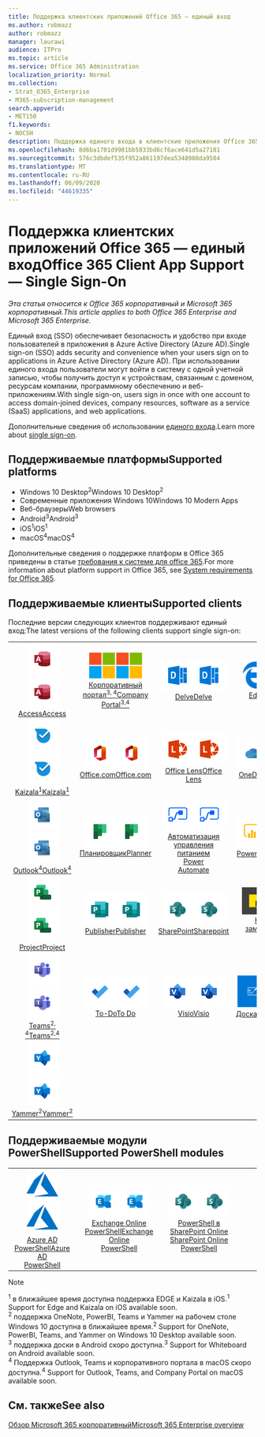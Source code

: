 ```yaml
---
title: Поддержка клиентских приложений Office 365 — единый вход
ms.author: robmazz
author: robmazz
manager: laurawi
audience: ITPro
ms.topic: article
ms.service: Office 365 Administration
localization_priority: Normal
ms.collection:
- Strat_O365_Enterprise
- M365-subscription-management
search.appverid:
- MET150
f1.keywords:
- NOCSH
description: Поддержка единого входа в клиентские приложения Office 365.
ms.openlocfilehash: 8d6ba1701d9981bb5833bd6cf6ace641d5a27181
ms.sourcegitcommit: 576c3dbdef535f952a861197dea5348908da9504
ms.translationtype: MT
ms.contentlocale: ru-RU
ms.lasthandoff: 06/09/2020
ms.locfileid: "44619335"
---
```

# <a name="office-365-client-app-support--single-sign-on"></a><span data-ttu-id="c3ef2-103">Поддержка клиентских приложений Office 365 — единый вход</span><span class="sxs-lookup"><span data-stu-id="c3ef2-103">Office 365 Client App Support — Single Sign-On</span></span>

<span data-ttu-id="c3ef2-104">*Эта статья относится к Office 365 корпоративный и Microsoft 365 корпоративный.*</span><span class="sxs-lookup"><span data-stu-id="c3ef2-104">*This article applies to both Office 365 Enterprise and Microsoft 365 Enterprise.*</span></span>

<span data-ttu-id="c3ef2-105">Единый вход (SSO) обеспечивает безопасность и удобство при входе пользователей в приложения в Azure Active Directory (Azure AD).</span><span class="sxs-lookup"><span data-stu-id="c3ef2-105">Single sign-on (SSO) adds security and convenience when your users sign on to applications in Azure Active Directory (Azure AD).</span></span> <span data-ttu-id="c3ef2-106">При использовании единого входа пользователи могут войти в систему с одной учетной записью, чтобы получить доступ к устройствам, связанным с доменом, ресурсам компании, программному обеспечению и веб-приложениям.</span><span class="sxs-lookup"><span data-stu-id="c3ef2-106">With single sign-on, users sign in once with one account to access domain-joined devices, company resources, software as a service (SaaS) applications, and web applications.</span></span>

<span data-ttu-id="c3ef2-107">Дополнительные сведения об использовании [единого входа](https://docs.microsoft.com/azure/active-directory/manage-apps/what-is-single-sign-on).</span><span class="sxs-lookup"><span data-stu-id="c3ef2-107">Learn more about [single sign-on](https://docs.microsoft.com/azure/active-directory/manage-apps/what-is-single-sign-on).</span></span>

## <a name="supported-platforms"></a><span data-ttu-id="c3ef2-108">Поддерживаемые платформы</span><span class="sxs-lookup"><span data-stu-id="c3ef2-108">Supported platforms</span></span>

 - <span data-ttu-id="c3ef2-109">Windows 10 Desktop<sup>2</sup></span><span class="sxs-lookup"><span data-stu-id="c3ef2-109">Windows 10 Desktop<sup>2</sup></span></span>
 - <span data-ttu-id="c3ef2-110">Современные приложения Windows 10</span><span class="sxs-lookup"><span data-stu-id="c3ef2-110">Windows 10 Modern Apps</span></span>
 - <span data-ttu-id="c3ef2-111">Веб-браузеры</span><span class="sxs-lookup"><span data-stu-id="c3ef2-111">Web browsers</span></span>
 - <span data-ttu-id="c3ef2-112">Android<sup>3</sup></span><span class="sxs-lookup"><span data-stu-id="c3ef2-112">Android<sup>3</sup></span></span>
 - <span data-ttu-id="c3ef2-113">iOS<sup>1</sup></span><span class="sxs-lookup"><span data-stu-id="c3ef2-113">iOS<sup>1</sup></span></span>
 - <span data-ttu-id="c3ef2-114">macOS<sup>4</sup></span><span class="sxs-lookup"><span data-stu-id="c3ef2-114">macOS<sup>4</sup></span></span>

<span data-ttu-id="c3ef2-115">Дополнительные сведения о поддержке платформ в Office 365 приведены в статье [требования к системе для office 365](https://products.office.com/office-system-requirements).</span><span class="sxs-lookup"><span data-stu-id="c3ef2-115">For more information about platform support in Office 365, see [System requirements for Office 365](https://products.office.com/office-system-requirements).</span></span>

## <a name="supported-clients"></a><span data-ttu-id="c3ef2-116">Поддерживаемые клиенты</span><span class="sxs-lookup"><span data-stu-id="c3ef2-116">Supported clients</span></span>

<span data-ttu-id="c3ef2-117">Последние версии следующих клиентов поддерживают единый вход:</span><span class="sxs-lookup"><span data-stu-id="c3ef2-117">The latest versions of the following clients support single sign-on:</span></span>

| | | | | | |
|:---:|:---:|:---:|:---:|:---:|:---:|
| <span data-ttu-id="c3ef2-118">![Значок Access](media/o365-access-64x64.png)</span><span class="sxs-lookup"><span data-stu-id="c3ef2-118">![Access icon](media/o365-access-64x64.png)</span></span> <br> [<span data-ttu-id="c3ef2-119">Access</span><span class="sxs-lookup"><span data-stu-id="c3ef2-119">Access</span></span>](https://products.office.com/access) | <span data-ttu-id="c3ef2-120">![Значок портала компании](media/o365-microsoft-64x64.png)</span><span class="sxs-lookup"><span data-stu-id="c3ef2-120">![Company portal icon](media/o365-microsoft-64x64.png)</span></span> <br> [<span data-ttu-id="c3ef2-121">Корпоративный <br> портал<sup>3, 4</sup></span><span class="sxs-lookup"><span data-stu-id="c3ef2-121">Company <br> Portal<sup>3,4</sup> </span></span>](https://docs.microsoft.com/intune-user-help/sign-in-to-the-company-portal) | <span data-ttu-id="c3ef2-122">![Значок delve](media/o365-delve-64x64.png)</span><span class="sxs-lookup"><span data-stu-id="c3ef2-122">![Delve icon](media/o365-delve-64x64.png)</span></span> <br> [<span data-ttu-id="c3ef2-123">Delve</span><span class="sxs-lookup"><span data-stu-id="c3ef2-123">Delve</span></span>](https://products.office.com/business/intelligent-search) | <span data-ttu-id="c3ef2-124">![Значок пограничного сервера](media/o365-edge-64x64.png)</span><span class="sxs-lookup"><span data-stu-id="c3ef2-124">![Edge icon](media/o365-edge-64x64.png)</span></span> <br> [<span data-ttu-id="c3ef2-125">Edge<sup>1</sup></span><span class="sxs-lookup"><span data-stu-id="c3ef2-125">Edge<sup>1</sup></span></span>](https://www.microsoft.com/windows/microsoft-edge) | <span data-ttu-id="c3ef2-126">![Значок Excel](media/o365-excel-64x64.png)</span><span class="sxs-lookup"><span data-stu-id="c3ef2-126">![Excel icon](media/o365-excel-64x64.png)</span></span> <br> [<span data-ttu-id="c3ef2-127">Excel</span><span class="sxs-lookup"><span data-stu-id="c3ef2-127">Excel</span></span>](https://products.office.com/excel) 
| <span data-ttu-id="c3ef2-128">![Значок Kaizala](media/o365-kaizala-64x64.png)</span><span class="sxs-lookup"><span data-stu-id="c3ef2-128">![Kaizala icon](media/o365-kaizala-64x64.png)</span></span> <br> [<span data-ttu-id="c3ef2-129">Kaizala<sup>1</sup></span><span class="sxs-lookup"><span data-stu-id="c3ef2-129">Kaizala<sup>1</sup></span></span>](https://products.office.com/en/business/microsoft-kaizala) | <span data-ttu-id="c3ef2-130">![Значок Office.com](media/o365-office-64x64.png)</span><span class="sxs-lookup"><span data-stu-id="c3ef2-130">![Office.com icon](media/o365-office-64x64.png)</span></span> <br> [<span data-ttu-id="c3ef2-131">Office.com</span><span class="sxs-lookup"><span data-stu-id="c3ef2-131">Office.com</span></span>](https://www.office.com/) | <span data-ttu-id="c3ef2-132">![Значок лупы](media/o365-lens-64x64.png)</span><span class="sxs-lookup"><span data-stu-id="c3ef2-132">![Lens icon](media/o365-lens-64x64.png)</span></span> <br> [<span data-ttu-id="c3ef2-133">Office Lens</span><span class="sxs-lookup"><span data-stu-id="c3ef2-133">Office Lens</span></span>](https://www.microsoft.com/p/office-lens/9wzdncrfj3t8?activetab=pivot%3Aoverviewtab) | <span data-ttu-id="c3ef2-134">![Значок OneDrive для бизнеса](media/o365-OneDrive-64x64.png)</span><span class="sxs-lookup"><span data-stu-id="c3ef2-134">![OneDrive for Business icon](media/o365-OneDrive-64x64.png)</span></span> <br> [<span data-ttu-id="c3ef2-135">OneDrive</span><span class="sxs-lookup"><span data-stu-id="c3ef2-135">OneDrive</span></span>](https://products.office.com/onedrive-for-business/online-cloud-storage) | <span data-ttu-id="c3ef2-136">![Значок OneNote](media/o365-OneNote-64x64.png)</span><span class="sxs-lookup"><span data-stu-id="c3ef2-136">![OneNote icon](media/o365-OneNote-64x64.png)</span></span> <br> [<span data-ttu-id="c3ef2-137">OneNote<sup>2</sup></span><span class="sxs-lookup"><span data-stu-id="c3ef2-137">OneNote<sup>2</sup></span></span>](https://products.office.com/onenote) 
| <span data-ttu-id="c3ef2-138">![Значок Outlook](media/o365-outlook-64x64.png)</span><span class="sxs-lookup"><span data-stu-id="c3ef2-138">![Outlook icon](media/o365-outlook-64x64.png)</span></span> <br> [<span data-ttu-id="c3ef2-139">Outlook<sup>4</sup></span><span class="sxs-lookup"><span data-stu-id="c3ef2-139">Outlook<sup>4</sup></span></span>](https://products.office.com/outlook) | <span data-ttu-id="c3ef2-140">![Значок Планировщика](media/o365-planner-64x64.png)</span><span class="sxs-lookup"><span data-stu-id="c3ef2-140">![Planner icon](media/o365-planner-64x64.png)</span></span> <br> [<span data-ttu-id="c3ef2-141">Планировщик</span><span class="sxs-lookup"><span data-stu-id="c3ef2-141">Planner</span></span>](https://products.office.com/business/task-management-software) | <span data-ttu-id="c3ef2-142">![Значок автоматизированного управления питанием](media/o365-flow-64x64.png)</span><span class="sxs-lookup"><span data-stu-id="c3ef2-142">![Power Automate icon](media/o365-flow-64x64.png)</span></span> <br> [<span data-ttu-id="c3ef2-143">Автоматизация управления питанием <br></span><span class="sxs-lookup"><span data-stu-id="c3ef2-143">Power <br> Automate</span></span>](https://flow.microsoft.com) | <span data-ttu-id="c3ef2-144">![Значок PowerBI](media/o365-powerbi-64x64.png)</span><span class="sxs-lookup"><span data-stu-id="c3ef2-144">![PowerBI icon](media/o365-powerbi-64x64.png)</span></span> <br> [<span data-ttu-id="c3ef2-145">Power BI<sup>2</sup></span><span class="sxs-lookup"><span data-stu-id="c3ef2-145">Power BI<sup>2</sup></span></span>](https://powerbi.microsoft.com)| <span data-ttu-id="c3ef2-146">![Значок PowerPoint](media/o365-powerpoint-64x64.png)</span><span class="sxs-lookup"><span data-stu-id="c3ef2-146">![PowerPoint icon](media/o365-powerpoint-64x64.png)</span></span> <br> [<span data-ttu-id="c3ef2-147">PowerPoint</span><span class="sxs-lookup"><span data-stu-id="c3ef2-147">PowerPoint</span></span>](https://products.office.com/powerpoint) 
| <span data-ttu-id="c3ef2-148">![Значок Project](media/o365-project-64x64.png)</span><span class="sxs-lookup"><span data-stu-id="c3ef2-148">![Project icon](media/o365-project-64x64.png)</span></span> <br> [<span data-ttu-id="c3ef2-149">Project</span><span class="sxs-lookup"><span data-stu-id="c3ef2-149">Project</span></span>](https://products.office.com/project) | <span data-ttu-id="c3ef2-150">![Значок Publisher](media/o365-publisher-64x64.png)</span><span class="sxs-lookup"><span data-stu-id="c3ef2-150">![Publisher icon](media/o365-publisher-64x64.png)</span></span> <br> [<span data-ttu-id="c3ef2-151">Publisher</span><span class="sxs-lookup"><span data-stu-id="c3ef2-151">Publisher</span></span>](https://products.office.com/publisher) | <span data-ttu-id="c3ef2-152">![Значок SharePoint](media/o365-sharepoint-64x64.png)</span><span class="sxs-lookup"><span data-stu-id="c3ef2-152">![SharePoint icon](media/o365-sharepoint-64x64.png)</span></span> <br> [<span data-ttu-id="c3ef2-153">SharePoint</span><span class="sxs-lookup"><span data-stu-id="c3ef2-153">Sharepoint</span></span>](https://products.office.com/sharepoint) | <span data-ttu-id="c3ef2-154">![Значок клейких заметок](media/o365-stickynotes-64x64.png)</span><span class="sxs-lookup"><span data-stu-id="c3ef2-154">![Sticky Notes icon](media/o365-stickynotes-64x64.png)</span></span> <br> [<span data-ttu-id="c3ef2-155">Клейкие заметки</span><span class="sxs-lookup"><span data-stu-id="c3ef2-155">Sticky Notes</span></span>](https://www.microsoft.com/p/microsoft-sticky-notes/9nblggh4qghw)  | <span data-ttu-id="c3ef2-156">![Значок Sway](media/o365-sway-64x64.png)</span><span class="sxs-lookup"><span data-stu-id="c3ef2-156">![Sway icon](media/o365-sway-64x64.png)</span></span> <br> [<span data-ttu-id="c3ef2-157">Sway</span><span class="sxs-lookup"><span data-stu-id="c3ef2-157">Sway</span></span>](https://sway.com) 
| <span data-ttu-id="c3ef2-158">![Значок Teams](media/o365-teams-64x64.png)</span><span class="sxs-lookup"><span data-stu-id="c3ef2-158">![Teams icon](media/o365-teams-64x64.png)</span></span> <br> [<span data-ttu-id="c3ef2-159">Teams<sup>2, 4</sup></span><span class="sxs-lookup"><span data-stu-id="c3ef2-159">Teams<sup>2,4</sup></span></span>](https://products.office.com/microsoft-teams/group-chat-software) | <span data-ttu-id="c3ef2-160">![Значок "to do"](media/o365-todo-64x64.png)</span><span class="sxs-lookup"><span data-stu-id="c3ef2-160">![To Do icon](media/o365-todo-64x64.png)</span></span> <br> [<span data-ttu-id="c3ef2-161">To-Do</span><span class="sxs-lookup"><span data-stu-id="c3ef2-161">To Do</span></span>](https://todo.microsoft.com) | <span data-ttu-id="c3ef2-162">![Значок Visio](media/o365-visio-64x64.png)</span><span class="sxs-lookup"><span data-stu-id="c3ef2-162">![Visio icon](media/o365-visio-64x64.png)</span></span> <br> [<span data-ttu-id="c3ef2-163">Visio</span><span class="sxs-lookup"><span data-stu-id="c3ef2-163">Visio</span></span>](https://products.office.com/visio/flowchart-software) | <span data-ttu-id="c3ef2-164">![Значок Доски](media/o365-whiteboard-64x64.png)</span><span class="sxs-lookup"><span data-stu-id="c3ef2-164">![Whiteboard icon](media/o365-whiteboard-64x64.png)</span></span> <br> [<span data-ttu-id="c3ef2-165">Доска<sup>3</sup></span><span class="sxs-lookup"><span data-stu-id="c3ef2-165">Whiteboard<sup>3</sup></span></span>](https://whiteboard.microsoft.com/) | <span data-ttu-id="c3ef2-166">![Значок Word](media/o365-word-64x64.png)</span><span class="sxs-lookup"><span data-stu-id="c3ef2-166">![Word icon](media/o365-word-64x64.png)</span></span> <br> [<span data-ttu-id="c3ef2-167">Word</span><span class="sxs-lookup"><span data-stu-id="c3ef2-167">Word</span></span>](https://products.office.com/word) 
| <span data-ttu-id="c3ef2-168">![Значок Yammer](media/o365-yammer-64x64.png)</span><span class="sxs-lookup"><span data-stu-id="c3ef2-168">![Yammer icon](media/o365-yammer-64x64.png)</span></span> <br> [<span data-ttu-id="c3ef2-169">Yammer<sup>2</sup></span><span class="sxs-lookup"><span data-stu-id="c3ef2-169">Yammer<sup>2</sup></span></span>](https://products.office.com/yammer/yammer-overview) |

## <a name="supported-powershell-modules"></a><span data-ttu-id="c3ef2-170">Поддерживаемые модули PowerShell</span><span class="sxs-lookup"><span data-stu-id="c3ef2-170">Supported PowerShell modules</span></span>

| | | | | | |
|:---:|:---:|:---:|:---:|:---:|:---:|
| <span data-ttu-id="c3ef2-171">![Значок Azure](media/o365-azure-64x64.png)</span><span class="sxs-lookup"><span data-stu-id="c3ef2-171">![Azure icon](media/o365-azure-64x64.png)</span></span> <br> [<span data-ttu-id="c3ef2-172">Azure AD <br> PowerShell</span><span class="sxs-lookup"><span data-stu-id="c3ef2-172">Azure AD <br> PowerShell</span></span>](https://docs.microsoft.com/powershell/azure/active-directory/overview?view=azureadps-2.0) | <span data-ttu-id="c3ef2-173">![Значок Exchange](media/o365-exchange-64x64.png)</span><span class="sxs-lookup"><span data-stu-id="c3ef2-173">![Exchange icon](media/o365-exchange-64x64.png)</span></span> <br> [<span data-ttu-id="c3ef2-174">Exchange Online <br> PowerShell</span><span class="sxs-lookup"><span data-stu-id="c3ef2-174">Exchange Online <br> PowerShell</span></span>](https://docs.microsoft.com/powershell/exchange/exchange-online/exchange-online-powershell?view=exchange-ps) | <span data-ttu-id="c3ef2-175">![Значок SharePoint](media/o365-sharepoint-64x64.png)</span><span class="sxs-lookup"><span data-stu-id="c3ef2-175">![SharePoint icon](media/o365-sharepoint-64x64.png)</span></span> <br> [<span data-ttu-id="c3ef2-176">PowerShell в SharePoint Online <br></span><span class="sxs-lookup"><span data-stu-id="c3ef2-176">SharePoint Online <br> PowerShell</span></span>](https://docs.microsoft.com/powershell/sharepoint/sharepoint-online/connect-sharepoint-online)

> [!NOTE]
> <span data-ttu-id="c3ef2-177"><sup>1</sup> в ближайшее время доступна поддержка EDGE и Kaizala в iOS.</span><span class="sxs-lookup"><span data-stu-id="c3ef2-177"><sup>1</sup> Support for Edge and Kaizala on iOS available soon.</span></span> <br>
> <span data-ttu-id="c3ef2-178"><sup>2</sup> поддержка OneNote, PowerBI, Teams и Yammer на рабочем столе Windows 10 доступна в ближайшее время.</span><span class="sxs-lookup"><span data-stu-id="c3ef2-178"><sup>2</sup> Support for OneNote, PowerBI, Teams, and Yammer on Windows 10 Desktop available soon.</span></span> <br>
> <span data-ttu-id="c3ef2-179"><sup>3</sup> поддержка доски в Android скоро доступна.</span><span class="sxs-lookup"><span data-stu-id="c3ef2-179"><sup>3</sup> Support for Whiteboard on Android available soon.</span></span> <br>
> <span data-ttu-id="c3ef2-180"><sup>4</sup> Поддержка Outlook, Teams и корпоративного портала в macOS скоро доступна.</span><span class="sxs-lookup"><span data-stu-id="c3ef2-180"><sup>4</sup> Support for Outlook, Teams, and Company Portal on macOS available soon.</span></span> <br>

## <a name="see-also"></a><span data-ttu-id="c3ef2-181">См. также</span><span class="sxs-lookup"><span data-stu-id="c3ef2-181">See also</span></span>

[<span data-ttu-id="c3ef2-182">Обзор Microsoft 365 корпоративный</span><span class="sxs-lookup"><span data-stu-id="c3ef2-182">Microsoft 365 Enterprise overview</span></span>](https://docs.microsoft.com/microsoft-365/enterprise/microsoft-365-overview)
